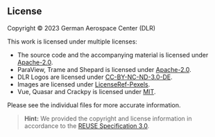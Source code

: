 ## License

Copyright © 2023 German Aerospace Center (DLR)

This work is licensed under multiple licenses:

- The source code and the accompanying material is licensed under [Apache-2.0](LICENSES/Apache-2.0.txt).
- ParaView, Trame and Shepard is licensed under [Apache-2.0](LICENSES/Apache-2.0.txt).
- DLR Logos are licensed under [CC-BY-NC-ND-3.0-DE](LICENSES/CC-BY-NC-ND-3.0-DE.txt).
- Images are licensed under [LicenseRef-Pexels](LICENSES/LicenseRef-Pexels.txt).
- Vue, Quasar and Crackpy is licensed under [MIT](LICENSES/MIT.txt).

Please see the individual files for more accurate information.

> **Hint:** We provided the copyright and license information in accordance to the [REUSE Specification 3.0](https://reuse.software/spec/).
